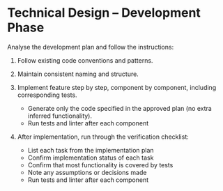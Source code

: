# Technical Design – Development Phase

Analyse the development plan and follow the instructions:

1. Follow existing code conventions and patterns.

2. Maintain consistent naming and structure.

3. Implement feature step by step, component by component, including corresponding tests.

   - Generate only the code specified in the approved plan (no extra inferred functionality).
   - Run tests and linter after each component

4. After implementation, run through the verification checklist:
   - List each task from the implementation plan
   - Confirm implementation status of each task
   - Confirm that most functionality is covered by tests
   - Note any assumptions or decisions made
   - Run tests and linter after each component
